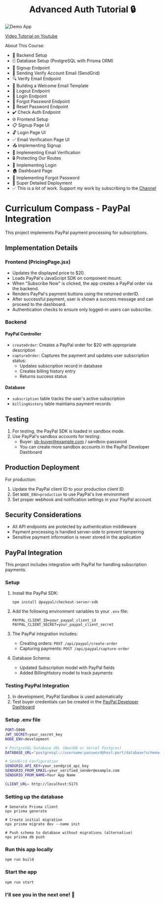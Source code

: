 <h1 align="center">Advanced Auth Tutorial 🔒 </h1>

![Demo App](/frontend/public/screenshot-for-readme.png)

[Video Tutorial on Youtube](https://youtu.be/pmvEgZC55Cg)

About This Course:

-   🔧 Backend Setup
-   🗄️ Database Setup (PostgreSQL with Prisma ORM)
-   🔐 Signup Endpoint
-   📧 Sending Verify Account Email (SendGrid)
-   🔍 Verify Email Endpoint
-   📄 Building a Welcome Email Template
-   🚪 Logout Endpoint
-   🔑 Login Endpoint
-   🔄 Forgot Password Endpoint
-   🔁 Reset Password Endpoint
-   ✔️ Check Auth Endpoint
-   🌐 Frontend Setup
-   📋 Signup Page UI
-   🔓 Login Page UI
-   ✅ Email Verification Page UI
-   📤 Implementing Signup
-   📧 Implementing Email Verification
-   🔒 Protecting Our Routes
-   🔑 Implementing Login
-   🏠 Dashboard Page
-   🔄 Implementing Forgot Password
-   🚀 Super Detailed Deployment
-   ✅ This is a lot of work. Support my work by subscribing to the [Channel](https://www.youtube.com/@asaprogrammer_)

# Curriculum Compass - PayPal Integration

This project implements PayPal payment processing for subscriptions.

## Implementation Details

### Frontend (PricingPage.jsx)

- Updates the displayed price to $20.
- Loads PayPal's JavaScript SDK on component mount.
- When "Subscribe Now" is clicked, the app creates a PayPal order via the backend.
- Renders PayPal's payment buttons using the returned orderID.
- After successful payment, user is shown a success message and can proceed to the dashboard.
- Authentication checks to ensure only logged-in users can subscribe.

### Backend

#### PayPal Controller

- `createOrder`: Creates a PayPal order for $20 with appropriate description
- `captureOrder`: Captures the payment and updates user subscription status:
  - Updates subscription record in database
  - Creates billing history entry
  - Returns success status

#### Database

- `subscription` table tracks the user's active subscription
- `billingHistory` table maintains payment records

## Testing

1. For testing, the PayPal SDK is loaded in sandbox mode.
2. Use PayPal's sandbox accounts for testing:
   - Buyer: sb-buyer@example.com / sandbox-password
   - You can create more sandbox accounts in the PayPal Developer Dashboard

## Production Deployment

For production:

1. Update the PayPal client ID to your production client ID
2. Set `NODE_ENV=production` to use PayPal's live environment
3. Set proper webhook and notification settings in your PayPal account

## Security Considerations

- All API endpoints are protected by authentication middleware
- Payment processing is handled server-side to prevent tampering
- Sensitive payment information is never stored in the application

## PayPal Integration

This project includes integration with PayPal for handling subscription payments.

### Setup

1. Install the PayPal SDK:
   ```
   npm install @paypal/checkout-server-sdk
   ```

2. Add the following environment variables to your `.env` file:
   ```
   PAYPAL_CLIENT_ID=your_paypal_client_id
   PAYPAL_CLIENT_SECRET=your_paypal_client_secret
   ```

3. The PayPal integration includes:
   - Creating orders: `POST /api/paypal/create-order`
   - Capturing payments: `POST /api/paypal/capture-order`

4. Database Schema:
   - Updated Subscription model with PayPal fields
   - Added BillingHistory model to track payments

### Testing PayPal Integration

1. In development, PayPal Sandbox is used automatically
2. Test buyer credentials can be created in the [PayPal Developer Dashboard](https://developer.paypal.com/dashboard/)

### Setup .env file

```bash
PORT=5000
JWT_SECRET=your_secret_key
NODE_ENV=development

# PostgreSQL Database URL (NeonDB or Vercel Postgres)
DATABASE_URL="postgresql://username:password@host:port/database?schema=public"

# SendGrid Configuration
SENDGRID_API_KEY=your_sendgrid_api_key
SENDGRID_FROM_EMAIL=your_verified_sender@example.com
SENDGRID_FROM_NAME=Your App Name

CLIENT_URL= http://localhost:5173
```

### Setting up the database

```shell
# Generate Prisma client
npx prisma generate

# Create initial migration
npx prisma migrate dev --name init

# Push schema to database without migrations (alternative)
npx prisma db push
```

### Run this app locally

```shell
npm run build
```

### Start the app

```shell
npm run start
```

### I'll see you in the next one! 🚀
